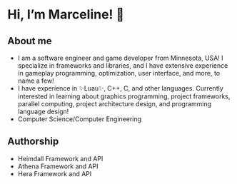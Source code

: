 # Hi, I’m Marceline! 💞
## About me
- I am a software engineer and game developer from Minnesota, USA! I specialize in frameworks and libraries, and I have extensive experience in gameplay programming, optimization, user interface, and more, to name a few!
- I have experience in ✨Luau✨, C++, C, and other languages. Currently interested in learning about graphics programming, project frameworks, parallel computing, project architecture design, and programming language design!
- Computer Science/Computer Engineering
## Authorship
- Heimdall Framework and API
- Athena Framework and API
- Hera Framework and API
